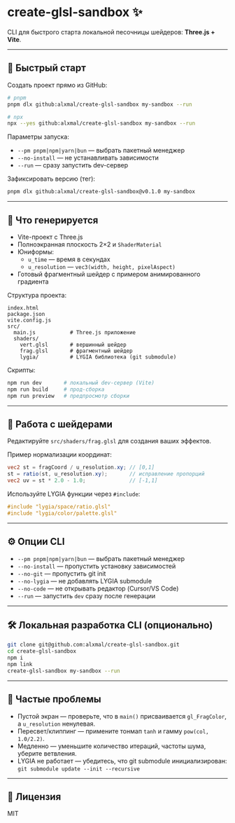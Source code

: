 # create-glsl-sandbox ✨

CLI для быстрого старта локальной песочницы шейдеров: **Three.js + Vite**.

---

## 🚀 Быстрый старт

Создать проект прямо из GitHub:

```bash
# pnpm
pnpm dlx github:alxmal/create-glsl-sandbox my-sandbox --run

# npx
npx --yes github:alxmal/create-glsl-sandbox my-sandbox --run
```

Параметры запуска:

-   `--pm pnpm|npm|yarn|bun` — выбрать пакетный менеджер
-   `--no-install` — не устанавливать зависимости
-   `--run` — сразу запустить dev-сервер

Зафиксировать версию (тег):

```bash
pnpm dlx github:alxmal/create-glsl-sandbox@v0.1.0 my-sandbox
```

---

## 🎯 Что генерируется

-   Vite-проект с Three.js
-   Полноэкранная плоскость 2×2 и `ShaderMaterial`
-   Юниформы:
    -   `u_time` — время в секундах
    -   `u_resolution` — `vec3(width, height, pixelAspect)`
-   Готовый фрагментный шейдер с примером анимированного градиента

Структура проекта:

```
index.html
package.json
vite.config.js
src/
  main.js           # Three.js приложение
  shaders/
    vert.glsl       # вершинный шейдер
    frag.glsl       # фрагментный шейдер
    lygia/          # LYGIA библиотека (git submodule)
```

Скрипты:

```bash
npm run dev       # локальный dev-сервер (Vite)
npm run build     # прод-сборка
npm run preview   # предпросмотр сборки
```

---

## 🧪 Работа с шейдерами

Редактируйте `src/shaders/frag.glsl` для создания ваших эффектов.

Пример нормализации координат:

```glsl
vec2 st = fragCoord / u_resolution.xy; // [0,1]
st = ratio(st, u_resolution.xy);       // исправление пропорций
vec2 uv = st * 2.0 - 1.0;              // [-1,1]
```

Используйте LYGIA функции через `#include`:

```glsl
#include "lygia/space/ratio.glsl"
#include "lygia/color/palette.glsl"
```

---

## ⚙️ Опции CLI

-   `--pm pnpm|npm|yarn|bun` — выбрать пакетный менеджер
-   `--no-install` — пропустить установку зависимостей
-   `--no-git` — пропустить git init
-   `--no-lygia` — не добавлять LYGIA submodule
-   `--no-code` — не открывать редактор (Cursor/VS Code)
-   `--run` — запустить `dev` сразу после генерации

---

## 🛠 Локальная разработка CLI (опционально)

```bash
git clone git@github.com:alxmal/create-glsl-sandbox.git
cd create-glsl-sandbox
npm i
npm link
create-glsl-sandbox my-sandbox --run
```

---

## 🧯 Частые проблемы

-   Пустой экран — проверьте, что в `main()` присваивается `gl_FragColor`, а `u_resolution` ненулевая.
-   Пересвет/клиппинг — примените тонмап `tanh` и гамму `pow(col, 1.0/2.2)`.
-   Медленно — уменьшите количество итераций, частоты шума, уберите ветвления.
-   LYGIA не работает — убедитесь, что git submodule инициализирован: `git submodule update --init --recursive`

---

## 📄 Лицензия

MIT
